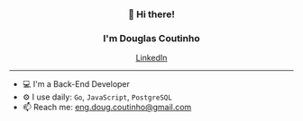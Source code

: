 <h3 align="center">👋 Hi there!</h3>
<h3 align="center">I'm Douglas Coutinho</h3>
<p align="center">
  <a href="https://www.linkedin.com/in/coutinho-douglas/">LinkedIn</a>
</p>

---

- 💻 I'm  a Back-End Developer
- ⚙️ I use daily: `Go`, `JavaScript`, `PostgreSQL`
- 📫 Reach me: eng.doug.coutinho@gmail.com 
